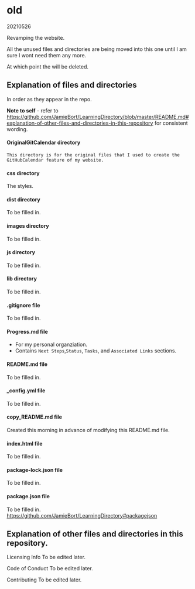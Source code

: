 # old

20210526

Revamping the website.

All the unused files and directories are being moved into this one until I am sure I wont need them any more.

At which point the will be deleted.



## Explanation of files and directories
In order as they appear in the repo.

**Note to self** - refer to https://github.com/JamieBort/LearningDirectory/blob/master/README.md#explanation-of-other-files-and-directories-in-this-repository for consistent wording.

#### OriginalGitCalendar   directory
`This directory is for the original files that I used to create the GitHubCalendar feature of my website.`

#### css                   directory
The styles.

#### dist                  directory
To be filled in.

#### images                directory
To be filled in.

#### js                    directory
To be filled in.

#### lib                   directory
To be filled in.

#### .gitignore file
To be filled in.

#### Progress.md file
* For my personal organziation.
* Contains `Next Steps`,`Status`, `Tasks`, and `Associated Links` sections.

#### README.md             file
To be filled in.

#### _config.yml           file
To be filled in.

#### copy_README.md file
Created this morning in advance of modifying this README.md file.

#### index.html file
To be filled in.

#### package-lock.json file
To be filled in.

#### package.json file
To be filled in.
    https://github.com/JamieBort/LearningDirectory#packagejson

## Explanation of other files and directories in this repository.

Licensing Info
To be edited later.

Code of Conduct
To be edited later.

Contributing
To be edited later.
